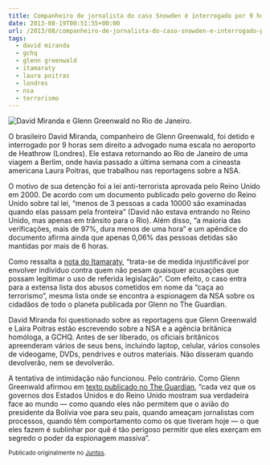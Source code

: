 ```yaml
---
title: Companheiro de jornalista do caso Snowden é interrogado por 9 horas
date: 2013-08-19T00:51:55+00:00
url: /2013/08/companheiro-de-jornalista-do-caso-snowden-e-interrogado-por-9-horas/
tags:
  - david miranda
  - gchq
  - glenn greenwald
  - itamaraty
  - laura poitras
  - londres
  - nsa
  - terrorismo
---
```


![David Miranda e Glenn Greenwald no Rio de Janeiro.](/wp-content/uploads/2016/12/david.jpg)

O brasileiro David Miranda, companheiro de Glenn Greenwald, foi detido e interrogado por 9 horas sem direito a advogado numa escala no aeroporto de Heathrow (Londres). Ele estava retornando ao Rio de Janeiro de uma viagem a Berlim, onde havia passado a última semana com a cineasta americana Laura Poitras, que trabalhou nas reportagens sobre a NSA.

O motivo de sua detenção foi a lei anti-terrorista aprovada pelo Reino Unido em 2000. De acordo com um documento publicado pelo governo do Reino Unido sobre tal lei, “menos de 3 pessoas a cada 10000 são examinadas quando elas passam pela fronteira” (David não estava entrando no Reino Unido, mas apenas em trânsito para o Rio). Além disso, “a maioria das verificações, mais de 97%, dura menos de uma hora” e um apêndice do documento afirma ainda que apenas 0,06% das pessoas detidas são mantidas por mais de 6 horas.

Como ressalta a [nota do Itamaraty][1], “trata-se de medida injustificável por envolver indivíduo contra quem não pesam quaisquer acusações que possam legitimar o uso de referida legislação”. Com efeito, o caso entra para a extensa lista dos abusos cometidos em nome da “caça ao terrorismo”, mesma lista onde se encontra a espionagem da NSA sobre os cidadãos de todo o planeta publicada por Glenn no The Guardian.

David Miranda foi questionado sobre as reportagens que Glenn Greenwald e Laira Poitras estão escrevendo sobre a NSA e a agência britânica homóloga, a GCHQ. Antes de ser liberado, os oficiais britânicos apreenderam vários de seus bens, incluindo laptop, celular, vários consoles de videogame, DVDs, pendrives e outros materiais. Não disseram quando devolverão, nem se devolverão.

A tentativa de intimidação não funcionou. Pelo contrário. Como Glenn Greenwald afirmou em [texto publicado no The Guardian][2], “cada vez que os governos dos Estados Unidos e do Reino Unido mostram sua verdadeira face ao mundo — como quando eles não permitem que o avião do presidente da Bolívia voe para seu país, quando ameaçam jornalistas com processos, quando têm comportamento como os que tiveram hoje — o que eles fazem é sublinhar por quê é tão perigoso permitir que eles exerçam em segredo o poder da espionagem massiva”.

<small>Publicado originalmente no <a href="https://juntos.org.br/2013/08/companheiro-de-jornalista-do-caso-snowden-e-interrogado-por-9-horas/">Juntos</a>.</small>

[1]: http://www.itamaraty.gov.br/sala-de-imprensa/notas-a-imprensa/retencao-de-nacional-brasileiro-em-londres
[2]: http://www.theguardian.com/commentisfree/2013/aug/18/david-miranda-detained-uk-nsa
